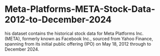# Meta-Platforms-META-Stock-Data-2012-to-December-2024
his dataset contains the historical stock data for Meta Platforms Inc. (META), formerly known as Facebook Inc., sourced from Yahoo Finance, spanning from its initial public offering (IPO) on May 18, 2012 through to December 2024.
